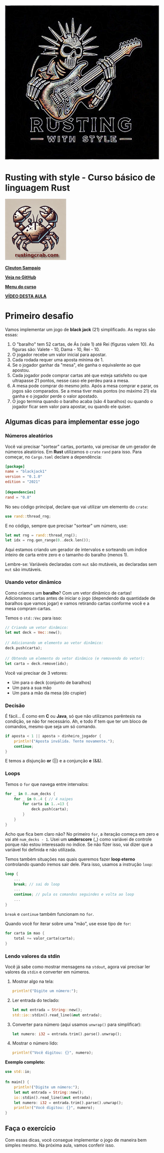![](../logo.jpeg)

# Rusting with style - Curso básico de linguagem Rust

<img src="../../rusting-crab-logo.png" alt="Descrição da imagem" style="height: 200px;">

[**Cleuton Sampaio**](https://linkedin.com/in/cleutonsampaio)

[**Veja no GitHub**](https://github.com/cleuton/rustingcrab)

[**Menu do curso**](../)

[**VÍDEO DESTA AULA**](https://youtu.be/kVgdgc2-zFg?si=hELcvNdAmTsxmjdx)

# Primeiro desafio

Vamos implementar um jogo de **black jack** (21) simplificado. As regras são essas: 

1. O "baralho" tem 52 cartas, de Ás (vale 1) até Rei (figuras valem 10). As figuras são: Valete - 10, Dama - 10, Rei - 10.
2. O jogador recebe um valor inicial para apostar.
3. Cada rodada requer uma aposta mínima de 1. 
4. Se o jogador ganhar da "mesa", ele ganha o equivalente ao que apostou.
5. Cada jogador pode comprar cartas até que esteja satisfeito ou que ultrapasse 21 pontos, nesse caso ele perdeu para a mesa.
6. A mesa pode comprar do mesmo jeito. Após a mesa comprar e parar, os jogos são comparados. Se a mesa tiver mais pontos (no máximo 21) ela ganha e o jogador perde o valor apostado. 
7. O jogo termina quando o baralho acaba (são 4 baralhos) ou quando o jogador ficar sem valor para apostar, ou quando ele quiser.

## Algumas dicas para implementar esse jogo

### Números aleatórios

Você vai precisar "sortear" cartas, portanto, vai precisar de um gerador de números aleatórios. Em **Rust** utilizamos o `crate` `rand` para isso. Para começar, no `Cargo.toml` declare a dependência: 

```toml
[package]
name = "blackjack1"
version = "0.1.0"
edition = "2021"

[dependencies]
rand = "0.8"
``` 

No seu código principal, declare que vai utilizar um elemento do `crate`: 

```rust
use rand::thread_rng;
``` 

E no código, sempre que precisar "sortear" um número, use: 

```rust
let mut rng = rand::thread_rng();
let idx = rng.gen_range(0..deck.len());
``` 

Aqui estamos criando um gerador de intervalos e sorteando um índice inteiro de carta entre zero e o tamanho do baralho (menos 1).

Lembre-se: Variáveis declaradas com `mut` são mutáveis, as declaradas sem `mut` são imutáveis.

### Usando vetor dinâmico

Como criamos um **baralho**? Com um vetor dinâmico de cartas! Adicionamos cartas antes de iniciar o jogo (dependendo da quantidade de baralhos que vamos jogar) e vamos retirando cartas conforme você e a mesa compram cartas.

Temos o `std::Vec` para isso: 

```rust
// Criando um vetor dinâmico: 
let mut deck = Vec::new();

// Adicionando um elemento ao vetor dinâmico: 
deck.push(carta);

// Obtendo um elemento do vetor dinâmico (e removendo do vetor): 
let carta = deck.remove(idx);
```  

Você vai precisar de 3 vetores: 
- Um para o deck (conjunto de baralhos)
- Um para a sua mão
- Um para a mão da mesa (do crupier)

### Decisão

É fácil... É como em **C** ou **Java**, só que não utilizamos parêntesis na condição, se não for necessário. Ah, e todo if tem que ter um bloco de comandos, mesmo que seja um só comando. 

```rust
if aposta < 1 || aposta > dinheiro_jogador {
    println!("Aposta inválida. Tente novamente.");
    continue;
}
``` 
E temos a disjunção **or** (||) e a conjunção **e** (&&). 

### Loops

Temos o `for` que navega entre intervalos: 

```rust
for _ in 0..num_decks {
    for _ in 0..4 { // 4 naipes
        for carta in 1..=13 {
            deck.push(carta);
        }
    }
}
``` 

Acho que fica bem claro não? No primeiro `for`, a iteração começa em zero e vai até `num_decks - 1`. Usei um **underscore** (_) como variávei de controle porque não estou interessado no índice. Se não fizer isso, vai dizer que a variável foi definida e não utilizada. 

Temos também situações nas quais queremos fazer **loop eterno** controlando quando iremos sair dele. Para isso, usamos a instrução `loop`: 

```rust
loop {
    ...
    break; // sai do loop
    ...
    continue; // pula os comandos seguindes e volta ao loop
    ...
}
``` 

`break` e `continue` também funcionam no `for`. 

Quando você for iterar sobre uma "mão", use esse tipo de `for`: 

```rust
for carta in mao {
    total += valor_carta(carta);
}
``` 

### Lendo valores da stdin

Você já sabe como mostrar mensagens na `stdout`, agora vai precisar ler valores da `stdin` e converter em números. 

1. Mostrar algo na tela:  
   ```rust
   println!("Digite um número:");
   ```
   
2. Ler entrada do teclado:  
   ```rust
   let mut entrada = String::new();
   std::io::stdin().read_line(&mut entrada);
   ```
   
3. Converter para número (aqui usamos `unwrap()` para simplificar):  
   ```rust
   let numero: i32 = entrada.trim().parse().unwrap();
   ```

4. Mostrar o número lido:  
   ```rust
   println!("Você digitou: {}", numero);
   ```

**Exemplo completo:**
```rust
use std::io;

fn main() {
    println!("Digite um número:");
    let mut entrada = String::new();
    io::stdin().read_line(&mut entrada);
    let numero: i32 = entrada.trim().parse().unwrap();
    println!("Você digitou: {}", numero);
}
```

## Faça o exercício

Com essas dicas, você consegue implementar o jogo de maneira bem simples mesmo. Na próxima aula, vamos conferir isso. 